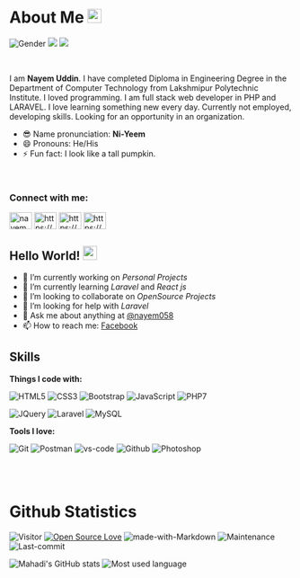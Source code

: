 # About Me <img src="https://emojis.slackmojis.com/emojis/images/1531849430/4246/blob-sunglasses.gif?1531849430" width="25px"/>

![Gender](https://img.shields.io/badge/gender-%F0%9F%A4%B5-lightgrey) 
![](https://img.shields.io/badge/Relationship-Single-red)
![](https://img.shields.io/badge/Job-Looking-_.svg)

<br>

I am **Nayem Uddin**. I have completed Diploma in Engineering Degree in the Department of Computer Technology from Lakshmipur Polytechnic Institute.
I loved programming. I am full stack web developer in PHP and LARAVEL. I love learning something new every day. Currently not employed, developing skills. Looking for an opportunity in an organization.


- 😎 Name pronunciation: **Ni-Yeem**
- 😄 Pronouns: He/His
- ⚡ Fun fact: I look like a tall pumpkin.

<br>

<h3 align="left">Connect with me:</h3>
<p align="left">
<a href="https://twitter.com/nayemuddin058" target="blank"><img align="center" src="https://cdn.jsdelivr.net/npm/simple-icons@3.0.1/icons/twitter.svg" alt="nayemuddin058" height="30" width="40" /></a>
<a href="https://linkedin.com/in/https://www.linkedin.com/in/nayem-uddin058/" target="blank"><img align="center" src="https://cdn.jsdelivr.net/npm/simple-icons@3.0.1/icons/linkedin.svg" alt="https://www.linkedin.com/in/nayem-uddin058/" height="30" width="40" /></a>
<a href="https://fb.com/https://www.facebook.com/nayemuddin058/" target="blank"><img align="center" src="https://cdn.jsdelivr.net/npm/simple-icons@3.0.1/icons/facebook.svg" alt="https://www.facebook.com/nayemuddin058/" height="30" width="40" /></a>
<a href="https://instagram.com/https://www.instagram.com/nayemuddin_058/" target="blank"><img align="center" src="https://cdn.jsdelivr.net/npm/simple-icons@3.0.1/icons/instagram.svg" alt="https://www.instagram.com/nayemuddin_058/" height="30" width="40" /></a>
</p>

## Hello World! <img src="https://media.giphy.com/media/hvRJCLFzcasrR4ia7z/giphy.gif" width="25px">


- 🔭 I’m currently working on *Personal Projects*
- 🌱 I’m currently learning *Laravel* and *React js*
- 👯 I’m looking to collaborate on *OpenSource Projects*
- 🤔 I’m looking for help with *Laravel*
- 💬 Ask me about anything at [@nayem058](https://twitter.com/nayemuddin058)
- 📫 How to reach me: [Facebook](https://www.facebook.com/nayemuddin058/)


## Skills

**Things I code with:**

![HTML5](https://img.shields.io/badge/HTML5-E34F26?style=for-the-badge&logo=html5&logoColor=white)
![CSS3](https://img.shields.io/badge/CSS3-1572B6?style=for-the-badge&logo=css3&logoColor=white)
![Bootstrap](https://img.shields.io/badge/Bootstrap-563D7C?style=for-the-badge&logo=bootstrap&logoColor=white)
![JavaScript](https://img.shields.io/badge/JavaScript-F7DF1E?style=for-the-badge&logo=javascript&logoColor=black)
![PHP7](https://img.shields.io/badge/PHP-777BB4?style=for-the-badge&logo=php&logoColor=white)

![JQuery](https://img.shields.io/badge/jQuery-0769AD?style=for-the-badge&logo=jquery&logoColor=white)
![Laravel](https://img.shields.io/badge/Laravel-FF2D20?style=for-the-badge&logo=laravel&logoColor=white)
![MySQL](https://img.shields.io/badge/MySQL-00000F?style=for-the-badge&logo=mysql&logoColor=white)
<br>

**Tools I love:**

![Git](https://img.shields.io/badge/git%20-%23F05033.svg?&style=for-the-badge&logo=git&logoColor=white)
![Postman](https://img.shields.io/badge/Postman-black?style=for-the-badge&logo=postman)
![vs-code](https://img.shields.io/badge/-VS%20Code-007ACC?style=for-the-badge&logo=visual-studio-code)
![Github](https://img.shields.io/badge/GitHub-100000?style=for-the-badge&logo=github&logoColor=white)
![Photoshop](https://img.shields.io/badge/adobe%20photoshop%20-%2331A8FF.svg?&style=for-the-badge&logo=adobe%20photoshop&logoColor=white)

<br>
<br>

# Github Statistics

![Visitor](https://komarev.com/ghpvc/?username=mahadixyz&color=blueviolet&style=flat-square) 
[![Open Source Love](https://badges.frapsoft.com/os/v1/open-source.svg?v=103)](https://github.com/Nayem058)
![made-with-Markdown](https://img.shields.io/badge/Made%20with-Markdown-1f425f.svg?style=flat-square)
![Maintenance](https://img.shields.io/badge/Maintained%3F-yes-green.svg?style=flat-square&color=brightgreen)
![Last-commit](https://img.shields.io/github/last-commit/Nayem058/Nayem058?style=flat-square&color=blueviolet)

![Mahadi's GitHub stats](https://github-readme-stats.vercel.app/api?username=Nayem058&show_icons=true&theme=dracula)
![Most used language](https://github-readme-stats.vercel.app/api/top-langs/?username=Nayem058&theme=dracula)




